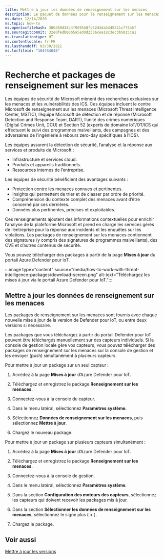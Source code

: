 ```yaml
---
title: Mettre à jour les données de renseignement sur les menaces
description: Le paquet de données pour le renseignement sur les menaces est fourni avec chaque nouvelle version de Defender pour IoT, ou entre deux versions si nécessaire.
ms.date: 12/14/2020
ms.topic: how-to
ms.openlocfilehash: 386d59d33c4f9695b8fc5243dab345321cff4a5f
ms.sourcegitcommit: 32e0fedb80b5a5ed0d2336cea18c3ec3b5015ca1
ms.translationtype: HT
ms.contentlocale: fr-FR
ms.lasthandoff: 03/30/2021
ms.locfileid: "104784048"
---
```

# <a name="threat-intelligence-research-and-packages"></a>Recherche et packages de renseignement sur les menaces

Les équipes de sécurité de Microsoft mènent des recherches exclusives sur les menaces et les vulnérabilités des ICS. Ces équipes incluent le centre Microsoft de renseignement sur les menaces (Microsoft Threat Intelligence Center, MSTIC), l’équipe Microsoft de détection et de réponse (Microsoft Detection and Response Team, DART), l’unité des crimes numériques (Digital Crimes Unit, DCU) et Section 52 (experts de domaine IoT/OT/ICS qui effectuent le suivi des programmes malveillants, des campagnes et des adversaires de l’ingénierie à rebours zero-day spécifiques à l’ICS).

Les équipes assurent la détection de sécurité, l’analyse et la réponse aux services et produits de Microsoft :

- Infrastructure et services cloud.
- Produits et appareils traditionnels.
- Ressources internes de l’entreprise.

Les équipes de sécurité bénéficient des avantages suivants :

- Protection contre les menaces connues et pertinentes.
- Insights qui permettent de trier et de classer par ordre de priorité.
- Compréhension du contexte complet des menaces avant d’être concerné par ces dernières.
- Données plus pertinentes, précises et exploitables.

Ces renseignements ajoutent des informations contextuelles pour enrichir l’analyse de la plateforme Microsoft et prend en charge les services gérés de l’entreprise pour la réponse aux incidents et les enquêtes sur les violations. Les packages de renseignement sur les menaces contiennent des signatures (y compris des signatures de programmes malveillants), des CVE et d’autres contenus de sécurité.

Vous pouvez télécharger des packages à partir de la page **Mises à jour** du portail Azure Defender pour IoT.

:::image type="content" source="media/how-to-work-with-threat-intelligence-packages/download-screen.png" alt-text="Téléchargez les mises à jour via le portail Azure Defender pour IoT.":::

## <a name="update-threat-intelligence-data"></a>Mettre à jour les données de renseignement sur les menaces

Les packages de renseignement sur les menaces sont fournis avec chaque nouvelle mise à jour de la version de Defender pour IoT, ou entre deux versions si nécessaire.

Les packages que vous téléchargez à partir du portail Defender pour IoT peuvent être téléchargés manuellement sur des capteurs individuels. Si la console de gestion locale gère vos capteurs, vous pouvez télécharger des packages de renseignement sur les menaces sur la console de gestion et les envoyer (push) simultanément à plusieurs capteurs.

Pour mettre à jour un package sur un seul capteur :

1. Accédez à la page **Mises à jour** d’Azure Defender pour IoT.

2. Téléchargez et enregistrez le package **Renseignement sur les menaces**.

3. Connectez-vous à la console du capteur.

4. Dans le menu latéral, sélectionnez **Paramètres système**.

5. Sélectionnez **Données de renseignement sur les menaces**, puis sélectionnez **Mettre à jour**.

6. Chargez le nouveau package.

Pour mettre à jour un package sur plusieurs capteurs simultanément :

1. Accédez à la page **Mises à jour** d’Azure Defender pour IoT.

2. Téléchargez et enregistrez le package **Renseignement sur les menaces**.

3. Connectez-vous à la console de gestion.

4. Dans le menu latéral, sélectionnez **Paramètres système**.

5. Dans la section **Configuration des moteurs des capteurs**, sélectionnez les capteurs qui doivent recevoir les packages mis à jour.  

6. Dans la section **Sélectionner les données de renseignement sur les menaces**, sélectionnez le signe plus ( **+** ).

7. Chargez le package.

## <a name="see-also"></a>Voir aussi

[Mettre à jour les versions](how-to-manage-sensors-from-the-on-premises-management-console.md#update-versions)
